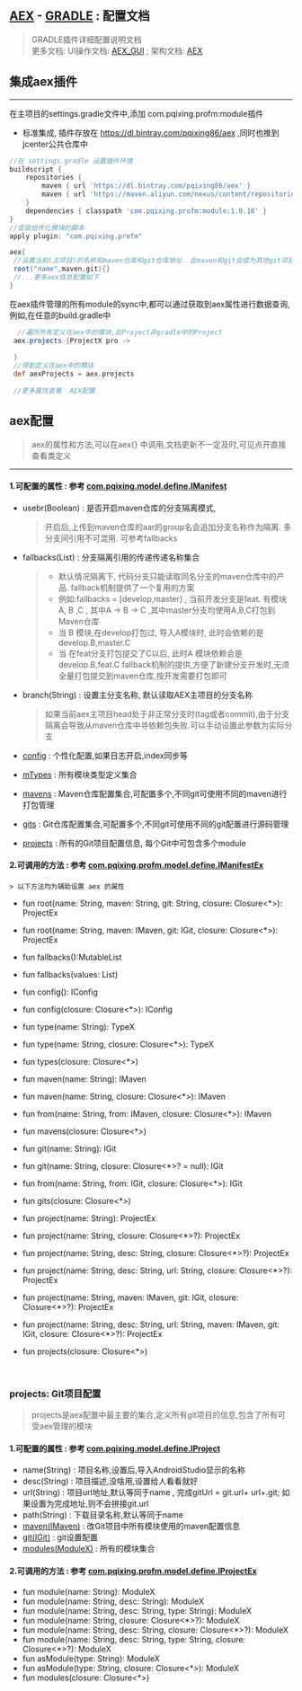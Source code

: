 [AEX](https://github.com/pqixing/aex) - [GRADLE](https://plugins.jetbrains.com/plugin/16145-aex) : 配置文档
---------
> GRADLE插件详细配置说明文档<br>
> 更多文档: UI操作文档: [AEX_GUI](https://github.com/pqixing/aex/blob/main/ide/README.md) ;  <span id="framework">架构文档</span>: [AEX](https://github.com/pqixing/aex)


## 集成aex插件

-----

在主项目的settings.gradle文件中,添加 com.pqixing.profm:module插件
* 标准集成, 插件存放在 https://dl.bintray.com/pqixing86/aex ,同时也推到jcenter公共仓库中

```settings.gradle
//在 settings.gradle 设置插件环境
buildscript {
    repositories {
        maven { url 'https://dl.bintray.com/pqixing86/aex' }
        maven { url 'https://maven.aliyun.com/nexus/content/repositories/jcenter' }
    }
    dependencies { classpath 'com.pqixing.profm:module:1.0.10' }
}
//安装组件化模块的脚本
apply plugin: "com.pqixing.profm"

aex{
 //设置当前(主项目)的名称和maven仓库和git仓库地址. 此maven和git会成为其他git项目的缺省配置
 root("name",maven,git){}
 //...更多aex信息配置如下
}

```

在aex插件管理的所有module的sync中,都可以通过获取到aex属性进行数据查询,例如,在任意的build.gradle中
```groovy 
  //遍历所有定义在aex中的模块,此Project非gradle中的Project
 aex.projects {ProjectX pro ->
 
 }
 //得到定义在aex中的模块
 def aexProjects = aex.projects
 
 //更多属性查看  AEX配置

```

## aex配置 
> aex的属性和方法,可以在aex{} 中调用,文档更新不一定及时,可见点开直接查看类定义
-----------

#### 1.可配置的属性 : 参考 [com.pqixing.model.define.IManifest](../tools/src/main/java/com/pqixing/model/define/IManifest.kt)
* usebr(Boolean) :  是否开启maven仓库的分支隔离模式,
  > 开启后,上传到maven仓库的aar的group名会追加分支名称作为隔离. 多分支间引用不可混用. 可参考fallbacks

* fallbacks(List<String>) :  分支隔离引用的传递传递名称集合
  > + 默认情况隔离下, 代码分支只能读取同名分支的maven仓库中的产品. fallback机制提供了一个复用的方案
  > + 例如:fallbacks = [develop,master] , 当前开发分支是feat.  有模块A, B ,C , 其中A -> B -> C ,其中master分支均使用A,B,C打包到Maven仓库
  > + 当 B 模块,在develop打包过, 导入A模块时, 此时会依赖的是   develop.B,master.C 
  > + 当 在feat分支打包提交了C以后,   此时A 模块依赖会是   develop.B,feat.C
  > fallback机制的提供,方便了新建分支开发时,无须全量打包提交到maven仓库,按开发需要打包即可
  
* branch(String) : 设置主分支名称, 默认读取AEX主项目的分支名称
    > 如果当前aex主项目head处于非正常分支时(tag或者commit),由于分支隔离会导致从maven仓库中寻依赖包失败.可以手动设置此参数为实际分支

* [config](#Config) : 个性化配置,如果日志开启,index同步等
* [mTypes](#TypeX)  : 所有模块类型定义集合
* [mavens](#IMaven) : Maven仓库配置集合,可配置多个,不同git可使用不同的maven进行打包管理
* [gits](#IGit)     : Git仓库配置集合,可配置多个,不同git可使用不同的git配置进行源码管理
* [projects](#ProjectX)    :  所有的Git项目配置信息, 每个Git中可包含多个module



#### 2.可调用的方法 : 参考 [com.pqixing.profm.model.define.IManifestEx](src/main/java/com/pqixing/profm/model/define/IManifestEx.kt)
    > 以下方法均为辅助设置 aex 的属性

+    fun root(name: String, maven: String, git: String, closure: Closure<*>): ProjectEx
+    fun root(name: String, maven: IMaven, git: IGit, closure: Closure<*>): ProjectEx

+    fun fallbacks():MutableList<String>
+    fun fallbacks(values: List<String>)

+    fun config(): IConfig
+    fun config(closure: Closure<*>): IConfig

+    fun type(name: String): TypeX
+    fun type(name: String, closure: Closure<*>): TypeX
+    fun types(closure: Closure<*>)
     
+    fun maven(name: String): IMaven
+    fun maven(name: String, closure: Closure<*>): IMaven
+    fun from(name: String, from: IMaven, closure: Closure<*>): IMaven
+    fun mavens(closure: Closure<*>)
     
+    fun git(name: String): IGit
+    fun git(name: String, closure: Closure<*>? = null): IGit
+    fun from(name: String, from: IGit, closure: Closure<*>): IGit
+    fun gits(closure: Closure<*>)

+    fun project(name: String): ProjectEx
+    fun project(name: String, closure: Closure<*>?): ProjectEx
+    fun project(name: String, desc: String, closure: Closure<*>?): ProjectEx
+    fun project(name: String, desc: String, url: String, closure: Closure<*>?): ProjectEx
+    fun project(name: String, maven: IMaven, git: IGit, closure: Closure<*>?): ProjectEx
+    fun project(name: String, desc: String, url: String, maven: IMaven, git: IGit, closure: Closure<*>?): ProjectEx
+    fun projects(closure: Closure<*>)
     
<br>

### <span id="ProjectX">projects</span>: Git项目配置

> projects是aex配置中最主要的集合,定义所有git项目的信息,包含了所有可受aex管理的模块

#### 1.可配置的属性 : 参考 [com.pqixing.model.define.IProject](../tools/src/main/java/com/pqixing/model/define/IProject.kt)
+   name(String)     :  项目名称,设置后,导入AndroidStudio显示的名称
+   desc(String)     :  项目描述,没啥用,设置给人看看就好
+   url(String)      :  项目url地址,默认等同于name , 完成gitUrl = git.url+ url+.git; 如果设置为完成地址,则不会拼接git.url
+   path(String)     :  下载目录名称,默认等同于name
+   [maven(IMaven)](#IMaven)     :  改Git项目中所有模块使用的maven配置信息
+   [git(IGit)](#IGit)           :  git设置配置
+   [modules(ModuleX)](#ModuleX) :  所有的模块集合

#### 2.可调用的方法 : 参考 [com.pqixing.profm.model.define.IProjectEx](src/main/java/com/pqixing/profm/model/define/IProjectEx.kt)
+    fun module(name: String): ModuleX
+    fun module(name: String, desc: String): ModuleX
+    fun module(name: String, desc: String, type: String): ModuleX
+    fun module(name: String, closure: Closure<*>?): ModuleX
+    fun module(name: String, desc: String, closure: Closure<*>?): ModuleX
+    fun module(name: String, desc: String, type: String, closure: Closure<*>?): ModuleX
+    fun asModule(type: String): ModuleX
+    fun asModule(type: String, closure: Closure<*>): ModuleX
+    fun modules(closure: Closure<*>)